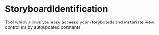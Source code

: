 # StoryboardIdentification

Tool which allows you easy acceess your storyboards and instaniate view controllers by autoupdated constants
